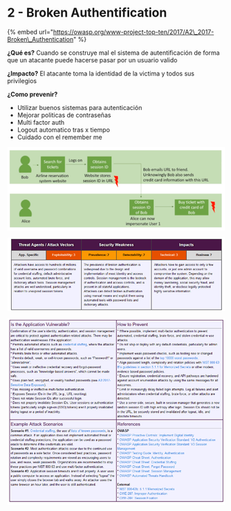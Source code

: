 # 2 - Broken Authentification

{% embed url="https://owasp.org/www-project-top-ten/2017/A2\_2017-Broken\_Authentication" %}

**¿Qué es?** Cuando se construye mal el sistema de autentificación de forma que un atacante puede hacerse pasar por un usuario valido 

**¿Impacto?** El atacante toma la identidad de la victima y todos sus privilegios 

**¿Como prevenir?** 

* Utilizar buenos sistemas para autenticación
* Mejorar politicas de contraseñas
* Multi factor auth
* Logout automatico tras x tiempo
* Cuidado con el remember me

![](../../../.gitbook/assets/imagen%20%28450%29.png)

![](../../../.gitbook/assets/imagen%20%28452%29.png)

![](../../../.gitbook/assets/imagen%20%28451%29.png)









